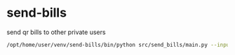 # send-bills
send qr bills to other private users

```bash
/opt/home/user/venv/send-bills/bin/python src/send_bills/main.py --input_file data/youtube-premium.csv
```
